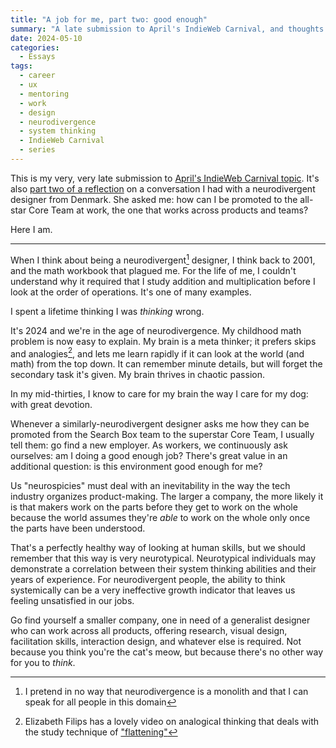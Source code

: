 ```yaml
---
title: "A job for me, part two: good enough"
summary: "A late submission to April's IndieWeb Carnival, and thoughts on system-thinking in the product world"
date: 2024-05-10
categories:
  - Essays
tags:
  - career
  - ux
  - mentoring
  - work
  - design
  - neurodivergence
  - system thinking
  - IndieWeb Carnival
  - series
---
```


This is my very, very late submission to [April's IndieWeb Carnival topic](https://risingthumb.xyz/Writing/Blog/IndieWeb_Carnival_of_April). It's also [part two of a reflection](/2024/04/20/a-job-for-me-part-one/) on a conversation I had with a neurodivergent designer from Denmark. She asked me: how can I be promoted to the all-star Core Team at work, the one that works across products and teams?

Here I am.

---

When I think about being a neurodivergent[^1] designer, I think back to 2001, and the math workbook that plagued me. For the life of me, I couldn't understand why it required that I study addition and multiplication before I look at the order of operations. It's one of many examples.

I spent a lifetime thinking I was _thinking_ wrong.

It's 2024 and we're in the age of neurodivergence. My childhood math problem is now easy to explain. My brain is a meta thinker; it prefers skips and analogies[^2], and lets me learn rapidly if it can look at the world (and math) from the top down. It can remember minute details, but will forget the secondary task it's given. My brain thrives in chaotic passion.

In my mid-thirties, I know to care for my brain the way I care for my dog: with great devotion.

Whenever a similarly-neurodivergent designer asks me how they can be promoted from the Search Box team to the superstar Core Team, I usually tell them: go find a new employer. As workers, we continuously ask ourselves: am I doing a good enough job? There's great value in an additional question: is this environment good enough for me?

Us "neurospicies" must deal with an inevitability in the way the tech industry organizes product-making. The larger a company, the more likely it is that makers work on the parts before they get to work on the whole because the world assumes they're _able_ to work on the whole only once the parts have been understood.

That's a perfectly healthy way of looking at human skills, but we should remember that this way is very neurotypical. Neurotypical individuals may demonstrate a correlation between their system thinking abilities and their years of experience. For neurodivergent people, the ability to think systemically can be a very ineffective growth indicator that leaves us feeling unsatisfied in our jobs.

Go find yourself a smaller company, one in need of a generalist designer who can work across all products, offering research, visual design, facilitation skills, interaction design, and whatever else is required. Not because you think you're the cat's meow, but because there's no other way for you to _think_.

[^1]: I pretend in no way that neurodivergence is a monolith and that I can speak for all people in this domain
[^2]: Elizabeth Filips has a lovely video on analogical thinking that deals with the study technique of ["flattening"](https://www.youtube.com/watch?v=PjyMdQptGYI)
